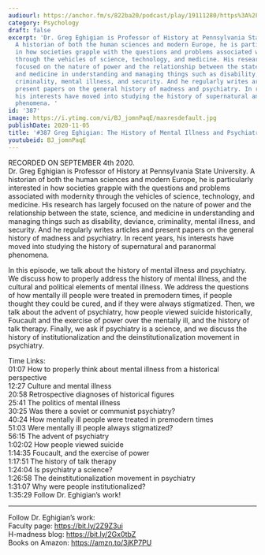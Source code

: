```yaml
---
audiourl: https://anchor.fm/s/822ba20/podcast/play/19111280/https%3A%2F%2Fd3ctxlq1ktw2nl.cloudfront.net%2Fstaging%2F2020-8-5%2F54cc0e50-7a3e-dcc2-6c6b-8373790e6a93.m4a
category: Psychology
draft: false
excerpt: 'Dr. Greg Eghigian is Professor of History at Pennsylvania State University.
  A historian of both the human sciences and modern Europe, he is particularly interested
  in how societies grapple with the questions and problems associated with modernity
  through the vehicles of science, technology, and medicine. His research has largely
  focused on the nature of power and the relationship between the state, science,
  and medicine in understanding and managing things such as disability, deviance,
  criminality, mental illness, and security. And he regularly writes articles and
  present papers on the general history of madness and psychiatry. In recent years,
  his interests have moved into studying the history of supernatural and paranormal
  phenomena. '
id: '387'
image: https://i.ytimg.com/vi/BJ_jomnPaqE/maxresdefault.jpg
publishDate: 2020-11-05
title: '#387 Greg Eghigian: The History of Mental Illness and Psychiatry'
youtubeid: BJ_jomnPaqE
---
```

<div class="timelinks">

RECORDED ON SEPTEMBER 4th 2020.  
Dr. Greg Eghigian is Professor of History at Pennsylvania State University. A historian of both the human sciences and modern Europe, he is particularly interested in how societies grapple with the questions and problems associated with modernity through the vehicles of science, technology, and medicine. His research has largely focused on the nature of power and the relationship between the state, science, and medicine in understanding and managing things such as disability, deviance, criminality, mental illness, and security. And he regularly writes articles and present papers on the general history of madness and psychiatry. In recent years, his interests have moved into studying the history of supernatural and paranormal phenomena. 

In this episode, we talk about the history of mental illness and psychiatry. We discuss how to properly address the history of mental illness, and the cultural and political elements of mental illness. We address the questions of how mentally ill people were treated in premodern times, if people thought they could be cured, and if they were always stigmatized. Then, we talk about the advent of psychiatry, how people viewed suicide historically, Foucault and the exercise of power over the mentally ill, and the history of talk therapy. Finally, we ask if psychiatry is a science, and we discuss the history of institutionalization and the deinstitutionalization movement in psychiatry.

Time Links:  
<time>01:07</time> How to properly think about mental illness from a historical perspective  
<time>12:27</time> Culture and mental illness  
<time>20:58</time> Retrospective diagnoses of historical figures  
<time>25:41</time> The politics of mental illness  
<time>30:25</time> Was there a soviet or communist psychiatry?  
<time>40:24</time> How mentally ill people were treated in premodern times  
<time>51:03</time> Were mentally ill people always stigmatized?  
<time>56:15</time> The advent of psychiatry  
<time>1:02:02</time> How people viewed suicide  
<time>1:14:35</time> Foucault, and the exercise of power  
<time>1:17:51</time> The history of talk therapy  
<time>1:24:04</time> Is psychiatry a science?  
<time>1:26:58</time> The deinstitutionalization movement in psychiatry  
<time>1:31:07</time> Why were people institutionalized?  
<time>1:35:29</time> Follow Dr. Eghigian’s work!

---

Follow Dr. Eghigian’s work:  
Faculty page: https://bit.ly/2Z9Z3ui  
H-madness blog: https://bit.ly/2Gx0tbZ  
Books on Amazon: https://amzn.to/3jKP7PU
</div>

